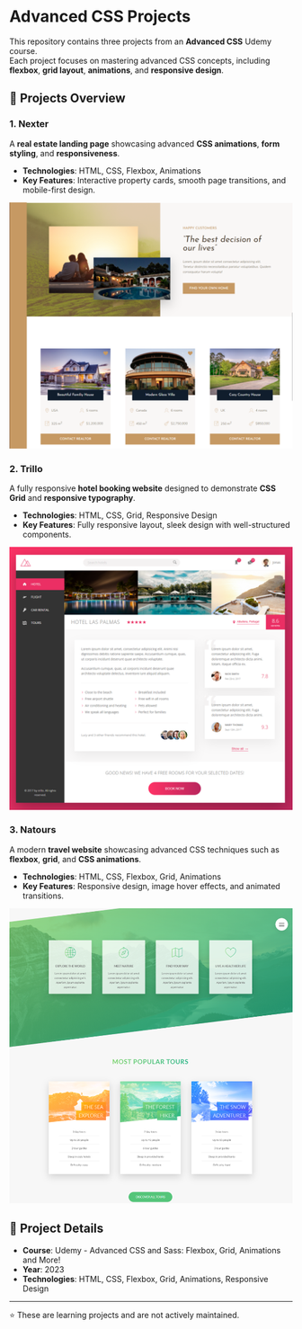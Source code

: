 # Advanced CSS Projects

This repository contains three projects from an **Advanced CSS** Udemy course.  
Each project focuses on mastering advanced CSS concepts, including **flexbox**, **grid layout**, **animations**, and **responsive design**.

## 🚀 Projects Overview

### 1. **Nexter**  
A **real estate landing page** showcasing advanced **CSS animations**, **form styling**, and **responsiveness**.

- **Technologies**: HTML, CSS, Flexbox, Animations  
- **Key Features**: Interactive property cards, smooth page transitions, and mobile-first design.

![Nexter Screenshot](readme-images/nexter-screenshot.png)

### 2. **Trillo**  
A fully responsive **hotel booking website** designed to demonstrate **CSS Grid** and **responsive typography**.

- **Technologies**: HTML, CSS, Grid, Responsive Design  
- **Key Features**: Fully responsive layout, sleek design with well-structured components.

![Trillo Screenshot](readme-images/trillo-screenshot.png)

### 3. **Natours**  
A modern **travel website** showcasing advanced CSS techniques such as **flexbox**, **grid**, and **CSS animations**.

- **Technologies**: HTML, CSS, Flexbox, Grid, Animations  
- **Key Features**: Responsive design, image hover effects, and animated transitions.

![Natours Screenshot](readme-images/natours-screenshot.png)

## 📅 Project Details
- **Course**: Udemy - Advanced CSS and Sass: Flexbox, Grid, Animations and More!
- **Year**: 2023
- **Technologies**: HTML, CSS, Flexbox, Grid, Animations, Responsive Design  

---

⭐ These are learning projects and are not actively maintained.
